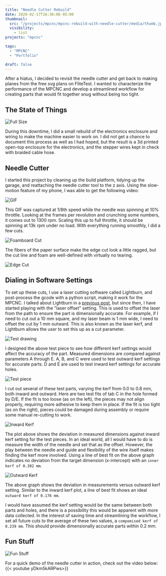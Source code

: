 ```yaml
---
title: "Needle Cutter Rebuild"
date: 2020-02-17T16:36:06-05:00
thumbnail: 
  src: "/projects/mpcnc/mpcnc-rebuild-with-needle-cutter/media/thumb.jpg"
  visibility:
    - list
projects: "mpcnc"

tags:
  - "MPCNC"
  - "Portfolio"

draft: false
---
```


After a hiatus, I decided to revisit the needle cutter and get back to making planes from the free svg plans on FliteTest. I wanted to characterize the performance of the MPCNC and develop a streamlined workflow for creating parts that would fit together snug without being too tight.

<!--more-->

## The State of Things
![Full Size](media/02mrwnc03.jpg)

During this downtime, I did a small rebuild of the electronics enclosure and wiring to make the machine easier to work on. I did not get a chance to document this process as well as I had hoped, but the result is a 3d printed open-top enclosure for the electronics, and the stepper wires kept in check with braided cable hose.

## Needle Cutter
I started this project by cleaning up the build platform, tidying up the garage, and reattaching the needle cutter tool to the z axis. Using the slow-motion feature of my phone, I was able to get the following video:

![GIF](media/NeedleHigh.gif)

This GIF was captured at 1/8th speed while the needle was spinning at 10% throttle. Looking at the frames per revolution and crunching some numbers, it comes out to 1300 rpm. Scaling this up to full throttle, it should be spinning at 13k rpm under no load. With everything running smoothly, I did a few cuts.

![Foamboard Cut](media/02mrwnc04.jpg)

The fibers of the paper surface make the edge cut look a little ragged, but the cut line and foam are well-defined with virtually no tearing.

![Edge Cut](media/02mrwnc05.jpg)

## Dialing in Software Settings
To set up these cuts, I use a laser cutting software called Lightburn, and post-process the gcode with a python script, making it work for the MPCNC. I talked about Lightburn in a [previous post](/projects/rc-planes/rc-plane-from-pen-plotter/), but since then, I have started playing with the "laser offset" setting. This is used to offset the laser from the path to ensure the part is dimensionally accurate. For example, if I need to cut out a 10 mm square, and my laser beam is 1 mm wide, I need to offset the cut by 1 mm outward. This is also known as the laser kerf, and Lightburn allows the user to set this up as a cut parameter.

![Test drawing](media/TestDrawing.jpg)

I designed the above test piece to see how different kerf settings would affect the accuracy of the part. Measured dimensions are compared against parameters A through E. A, B, and C were used to test outward kerf settings for accurate parts. D and E are used to test inward kerf settings for accurate holes.

![Test piece](media/02mrwnc06.jpg)

I cut out several of these test parts, varying the kerf from 0.0 to 0.8 mm, both inward and outward. Here are two test fits of tab C in the hole formed by D/E. If the fit is too loose (as on the left), the pieces may not align properly, requiring more adhesive to keep them in place. If the fit is too tight (as on the right), pieces could be damaged during assembly or require some manual re-cutting to work.

![Inward Kerf](media/InwardKerf.JPG)

The plot above shows the deviation in measured dimensions against inward kerf setting for the test pieces. In an ideal world, all I would have to do is measure the width of the needle and set that as the offset. However, the play between the needle and guide and flexibility of the wire itself makes finding the kerf more involved. Using a line of best fit on the above graph indicates no deviation from the target dimension (x-intercept) with an ```inner kerf of 0.302 mm```.

![Outward Kerf](media/OutwardKerf.JPG)

The above graph shows the deviation in measurements versus outward kerf setting. Similar to the inward kerf plot, a line of best fit shows an ideal ```outward kerf of 0.176 mm```.

I would have assumed the kerf setting would be the same between both parts and holes, and there is a possibility this would be apparent with more data collected. In the interest of saving time and streamlining the workflow, I set all future cuts to the average of these two values, a ```compomised kerf of 0.239 mm```. This should provide dimensionally accurate parts within 0.2 mm.

## Fun Stuff
![Fun Stuff](media/02mrwnc08.jpg)

For a quick demo of the needle cutter in action, check out the video below:
{{< youtube yDkm5kARPws>}}